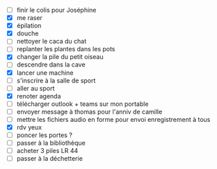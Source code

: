 - [ ] finir le colis pour Joséphine
- [x] me raser
- [x] épilation
- [x] douche
- [ ] nettoyer le caca du chat
- [ ] replanter les plantes dans les pots
- [x] changer la pile du petit oiseau
- [ ] descendre dans la cave
- [x] lancer une machine
- [ ] s'inscrire à la salle de sport
- [ ] aller au sport
- [x] renoter agenda
- [ ] télécharger outlook + teams sur mon portable
- [ ] envoyer message à thomas pour l'anniv de camille
- [ ] mettre les fichiers audio en forme pour envoi enregistrement à tous
- [x] rdv yeux
- [ ] poncer les portes ? 
- [ ] passer à la bibliothèque
- [ ] acheter 3 piles LR 44
- [ ] passer à la déchetterie